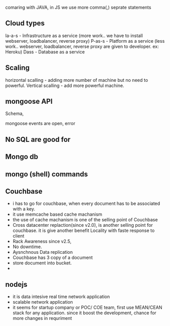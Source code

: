 
comaring with JAVA, in  JS we use more comma(,) seprate statements 

Cloud types
-----------

Ia-a-s - Infrastructure as a service (more work.. we have to install webserver, loadbalancer, reverse proxy)
P-as-s - Platform as a service (less work.. webserver, loadbalancer, reverse proxy are given to developer. ex: Heroku)
Dass - Database as a service

Scaling
-------

horizontal scalling - adding more number of machine but no need to powerful.
Vertical scalling - add more powerful machine.

mongoose API
------------

Schema,

mongoose events are open, error

No SQL are good for
------------------


Mongo db
--------


mongo (shell) commands
---------------



Couchbase
--------
* i has to go for couchbase, when every document has to be associated with a key.
* it use memcache based cache machanism
* the use of cache machanism is one of the selling point of Couchbase
* Cross datacenter replaction(since v2.0), is another selling point for couchbase. it is give another benefit Locality with faste response to client
* Rack Awareness since v2.5,
* No downtime.
* Aysnchnous Data replication
* Couchbase has 3 copy of a document
* store document into bucket.
* 
nodejs
---------
* it is data intesive  real time network application
* scalable network application
* it seems for startup company or POC/ COE team, first use MEAN/CEAN stack for any application. since it boost the development, chance for more changes in requriment 
